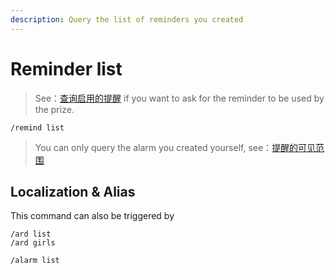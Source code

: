 ```yaml
---
description: Query the list of reminders you created
---
```


# Reminder list

> See：[查询启用的提醒](../roll/remoind.md) if you want to ask for the reminder to be used by the prize.

```
/remind list
```

> You can only query the alarm you created yourself, see：[提醒的可见范围](overview.md#ti-xing-de-ke-jian-fan-wei)

## Localization & Alias

This command can also be triggered by

```
/ard list
/ard girls

/alarm list
```
